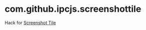 # com.github.ipcjs.screenshottile
Hack for [Screenshot Tile](https://play.google.com/store/apps/details?id=com.github.ipcjs.screenshottile)
